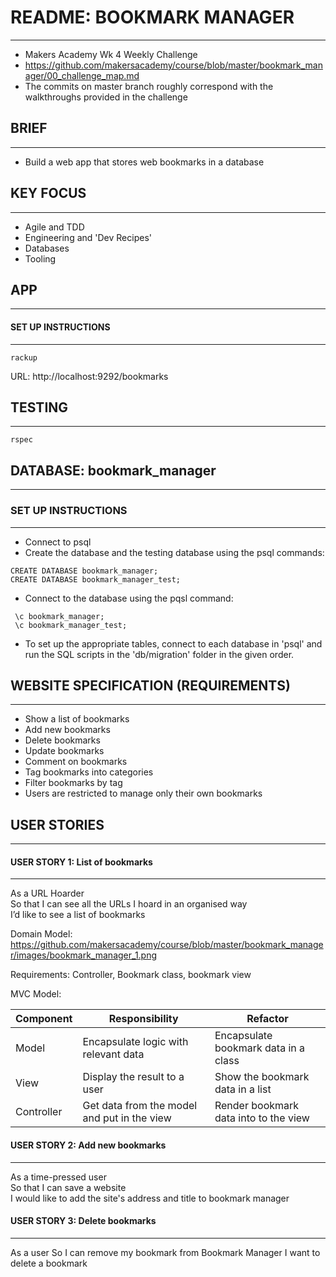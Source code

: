 # README: BOOKMARK MANAGER
----------
* Makers Academy Wk 4 Weekly Challenge
* https://github.com/makersacademy/course/blob/master/bookmark_manager/00_challenge_map.md
* The commits on master branch roughly correspond with the walkthroughs provided in the challenge

## BRIEF
----------
* Build a web app that stores web bookmarks in a database

## KEY FOCUS
----------
* Agile and TDD
* Engineering and 'Dev Recipes'
* Databases
* Tooling

## APP
---------
#### SET UP INSTRUCTIONS
---------
```
rackup
```
URL: http://localhost:9292/bookmarks

## TESTING
--------
```
rspec
```

## DATABASE: bookmark_manager
---------
### SET UP INSTRUCTIONS
---------
* Connect to psql
* Create the database and the testing database using the psql commands:

```
CREATE DATABASE bookmark_manager;
CREATE DATABASE bookmark_manager_test;
```

* Connect to the database using the pqsl command:

```
 \c bookmark_manager;
 \c bookmark_manager_test;
 ```

* To set up the appropriate tables, connect to each database in 'psql' and run the SQL scripts in the 'db/migration' folder in the given order.

## WEBSITE SPECIFICATION (REQUIREMENTS)
----------
* Show a list of bookmarks
* Add new bookmarks
* Delete bookmarks
* Update bookmarks
* Comment on bookmarks
* Tag bookmarks into categories
* Filter bookmarks by tag
* Users are restricted to manage only their own bookmarks

## USER STORIES
---------
#### USER STORY 1: List of bookmarks
---------
As a URL Hoarder  
So that I can see all the URLs I hoard in an organised way  
I’d like to see a list of bookmarks

Domain Model: https://github.com/makersacademy/course/blob/master/bookmark_manager/images/bookmark_manager_1.png

Requirements: Controller, Bookmark class, bookmark view

MVC Model:

| Component   | Responsibility                                | Refactor                                |
|------------ |---------------------------------------------  |---------------------------------------- |
| Model       | Encapsulate logic with relevant data          | Encapsulate bookmark data in a class    |
| View        | Display the result to a user                  | Show the bookmark data in a list        |
| Controller  | Get data from the model and put in the view   | Render bookmark data into to the view   |

#### USER STORY 2: Add new bookmarks
---------
As a time-pressed user  
So that I can save a website  
I would like to add the site's address and title to bookmark manager
#### USER STORY 3: Delete bookmarks
---------
As a user
So I can remove my bookmark from Bookmark Manager
I want to delete a bookmark
